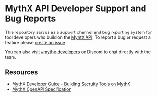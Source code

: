 # MythX API Developer Support and Bug Reports

This repository serves as a support channel and bug reporting system for tool developers who build on the [MyhtX API](https://mythx.io). To report a bug or request a feature please [create an issue](https://github.com/ConsenSys/mythx-developer-support/issues).

You can also visit [#mythx-developers](https://discord.gg/dZTvEzA) on Discord to chat directly with the team.

## Resources

- [MythX Developer Guide - Building Secruity Tools on MythX](https://docs.mythx.io/en/latest/main/building-security-tools-on-mythx.html)
- [MythX OpenAPI Specification](https://api.mythx.io/v1/openapi)
